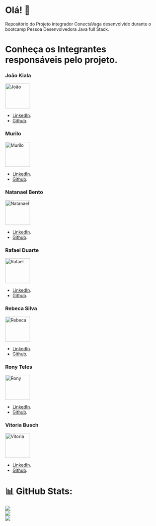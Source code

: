 # Olá! 👋

Repositório do Projeto integrador ConectaVaga desenvolvido durante o bootcamp Pessoa Desenvolvedora Java full Stack.

# Conheça os Integrantes responsáveis pelo projeto. 

### João Kiala
<img src="https://media.licdn.com/dms/image/C4D03AQFkPU5dAp-BSw/profile-displayphoto-shrink_200_200/0/1619024653551?e=1683158400&v=beta&t=0eLapyb2eFxRdPAmMG8ijByXZRBjtgLRroz4pvkzhOo" alt="João" width="80" height="80">

- [LinkedIn](https://www.linkedin.com/in/jo%C3%A3o-kiala-vioka-panzo/).
- [Github](https://github.com/Joaopanzo261).

### Murilo
<img src="https://scontent.fcpq4-1.fna.fbcdn.net/v/t39.30808-6/332125883_742962687243405_5530641279948414221_n.jpg?_nc_cat=106&ccb=1-7&_nc_sid=730e14&_nc_eui2=AeFFXMKlvPLiDFBLIzFqap__mEa1m2GSeQiYRrWbYZJ5CKTvELHEp_wEXOAtzqcDQJF3ftaZaMheB6z1gSmPcwNV&_nc_ohc=qsyghsW2xLMAX_r6Vf3&tn=XPTpbyG4hP0KBJW7&_nc_ht=scontent.fcpq4-1.fna&oh=00_AfCwKmuZIMQQoe2UqyJjZjNG04BhZnkKDuMNcpSr_LuMcg&oe=640151FA" alt="Murilo" width="80" height="80">

- [LinkedIn](https://www.linkedin.com/in/murilo-ribeiro-528515156/).
- [Github](https://github.com/MuRibeiro).

### Natanael Bento
<img src="https://media.licdn.com/dms/image/D5603AQFdcKU_R2vmdg/profile-displayphoto-shrink_200_200/0/1677450576522?e=1683158400&v=beta&t=-n4wtLCgwD1d8jVLQXHiEUBbmHlXmyUJysp29h_Xwh8" alt="Natanael" width="80" height="80">

- [LinkedIn](https://www.linkedin.com/in/natanael-da-silva-bento-9422b21b2/).
- [Github](https://github.com/natanael-bento).

### Rafael Duarte
<img src="https://scontent.fcpq4-1.fna.fbcdn.net/v/t39.30808-6/331296540_158255693335986_4181892346998459290_n.jpg?_nc_cat=103&ccb=1-7&_nc_sid=730e14&_nc_eui2=AeGPF6cxhfJTJo5WhAl5CCOYxSpbBORdhczFKlsE5F2FzPksECwLJjop9CV2pp-1DNqIbdqoAD0ELDOfLSAV2is4&_nc_ohc=6M9-soAUxUwAX_2yy0z&_nc_ht=scontent.fcpq4-1.fna&oh=00_AfA7CY6jJMCCcvy9lg338zGA6YQzqE2mXMWwh49q7Jo53Q&oe=640050F8" alt="Rafael" width="80" height="80">

- [LinkedIn](https://www.linkedin.com/in/rafael-duarte-8b58221ab/).
- [Github](https://github.com/RafaelAstora).

### Rebeca Silva
<img src="https://media.licdn.com/dms/image/D4D03AQEoqF6m23nkzg/profile-displayphoto-shrink_800_800/0/1664325285074?e=1683158400&v=beta&t=VzKKhh3o5bQV3IZAVH_0DY5aoUtzF8jInpdf9bW0bEM" alt="Rebeca" width="80" height="80">

- [LinkedIn](https://www.linkedin.com/in/rebecasantana/).
- [Github](https://github.com/rebecasantana).

### Rony Teles
<img src="https://avatars.githubusercontent.com/u/41052229?v=4" alt="Rony" width="80" height="80">

- [LinkedIn](https://www.linkedin.com/in/rony-dos-santos-teles-29649a172/).
- [Github](https://github.com/ronyrst).

### Vitoria Busch
<img src="https://avatars.githubusercontent.com/u/101155320?s=400&u=2692782575be19e3363a668487c92170824e30d9&v=4" alt="Vitoria" width="80" height="80">

- [LinkedIn](https://www.linkedin.com/in/vitoria-f-park-busch-6a015019b/).
- [Github](https://github.com/vfpark).


# 📊 GitHub Stats:
![](https://github-readme-stats.vercel.app/api?username=ConectaVaga&theme=chartreuse-dark&hide_border=false&include_all_commits=false&count_private=false)<br/>
![](https://github-readme-streak-stats.herokuapp.com/?user=ConectaVaga&theme=chartreuse-dark&hide_border=false)<br/>
![](https://github-readme-stats.vercel.app/api/top-langs/?username=ConectaVaga&theme=chartreuse-dark&hide_border=false&include_all_commits=false&count_private=false&layout=compact)




